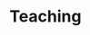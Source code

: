 ---
# A Recent and Upcoming Talks section created with the Pages widget.
# This section displays recent talks from `content/talk/`.

widget: "portfolio"  # See https://sourcethemes.com/academic/docs/page-builder/
headless: true       # This file represents a page section.
active: true         # Activate this widget? true/false
weight: 50           # Order that this section will appear.

title: "Teaching"
subtitle: ""

content:
  # Page type to display. E.g. post, talk, or publication.
  page_type: teaching
  
  # Choose how much pages you would like to display (0 = all pages)
  count: 5
  
  # Choose how many pages you would like to offset by
  offset: 0

  # Page order. Descending (desc) or ascending (asc) date.
  order: desc

  # Filter posts by a taxonomy term
  filter_default: 0
  
  # Filter toolbar (optional).
  # Add or remove as many filters (`filter_button` instances) as you like.
  # To show all items, set `tag` to "\*".
  # To filter by a specific tag, set `tag` to an existing tag name.
  # To remove the toolbar, delete the entire `filter_button` block.
  filter_button:
    - name: "All"
      tag: "*"
    
    - name: "Statistics"
      tag: "statistics"

    - name: "Programing"
      tag: "programing"
  
    - name: "AI/Bioinformatics"
      tag: "machine learning"
      tag: "bioinformatics"

    - name: "Epidemiology"
      tag: "epidemiology"

    - name: "Talks"
      tag: "talk"

    
design:
  columns: '2'

  # Toggle between the various page layout types.
  #   1 = List
  #   2 = Compact
  #   3 = Card
  #   4 = Citation (publication only)
  view: 3
  
  
advanced:
 # Custom CSS. 
 css_style: ""

 # CSS class.
 css_class: ""
---